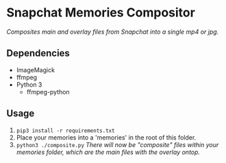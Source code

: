 # Snapchat Memories Compositor

_Composites main and overlay files from Snapchat into a single mp4 or jpg._

## Dependencies
- ImageMagick
- ffmpeg
- Python 3
    - ffmpeg-python


## Usage

1. `pip3 install -r requirements.txt`
2. Place your memories into a 'memories' in the root of this folder.
3. `python3 ./composite.py`
_There will now be "composite" files within your memories folder, which are the main files with the overlay ontop._